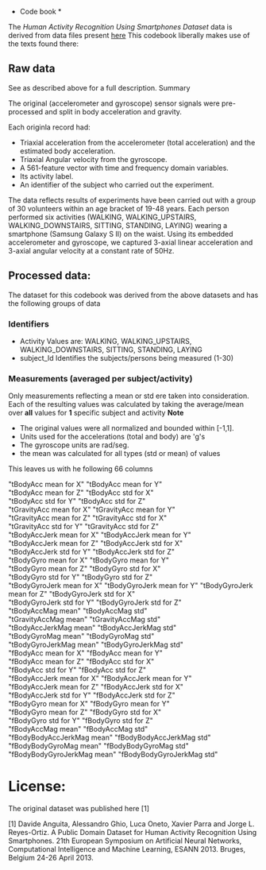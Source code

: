 * Code book *

The *Human Activity Recognition Using Smartphones Dataset* data is derived from data files present [here](http://archive.ics.uci.edu/ml/datasets/Human+Activity+Recognition+Using+Smartphones#) This codebook liberally makes use of the texts found there:

## Raw data
See as described above for a full description. 
Summary 

The original (accelerometer and gyroscope) sensor signals were pre-processed and split in body acceleration and gravity. 

Each originla record had: 
+ Triaxial acceleration from the accelerometer (total acceleration) and the estimated body acceleration.
+ Triaxial Angular velocity from the gyroscope. 
+ A 561-feature vector with time and frequency domain variables. 
+ Its activity label. 
+ An identifier of the subject who carried out the experiment.

The data reflects results of experiments have been carried out with a group of 30 volunteers within an age bracket of 19-48 years. Each person performed six activities (WALKING, WALKING_UPSTAIRS, WALKING_DOWNSTAIRS, SITTING, STANDING, LAYING) wearing a smartphone (Samsung Galaxy S II) on the waist. Using its embedded accelerometer and gyroscope, we captured 3-axial linear acceleration and 3-axial angular velocity at a constant rate of 50Hz. 

## Processed data: 
The dataset for this codebook was derived from the above datasets and has the following groups of data 

### Identifiers
+ Activity
Values are: WALKING, WALKING_UPSTAIRS, WALKING_DOWNSTAIRS, SITTING, STANDING, LAYING
+ subject_Id
Identifies the subjects/persons being measured (1-30)

### Measurements (averaged per subject/activity)

Only measurements reflecting a mean or std ere taken into consideration.  
Each of the resulting values was calculated by taking the average/mean over **all** values for **1** specific subject and activity 
**Note** 
+ The original values were all normalized and bounded within [-1,1].
+ Units used for the accelerations (total and body) are 'g's 
+ The gyroscope units are rad/seg.
+ the mean was calculated for all types (std or mean) of values 

This leaves us with he following 66 columns   

 "tBodyAcc mean for X"       "tBodyAcc mean for Y"      
 "tBodyAcc mean for Z"       "tBodyAcc std for X"       
 "tBodyAcc std for Y"        "tBodyAcc std for Z"       
 "tGravityAcc mean for X"    "tGravityAcc mean for Y"   
 "tGravityAcc mean for Z"    "tGravityAcc std for X"    
 "tGravityAcc std for Y"     "tGravityAcc std for Z"    
 "tBodyAccJerk mean for X"   "tBodyAccJerk mean for Y"  
 "tBodyAccJerk mean for Z"   "tBodyAccJerk std for X"   
 "tBodyAccJerk std for Y"    "tBodyAccJerk std for Z"   
 "tBodyGyro mean for X"      "tBodyGyro mean for Y"     
 "tBodyGyro mean for Z"      "tBodyGyro std for X"      
 "tBodyGyro std for Y"       "tBodyGyro std for Z"      
"tBodyGyroJerk mean for X"  "tBodyGyroJerk mean for Y" 
 "tBodyGyroJerk mean for Z"  "tBodyGyroJerk std for X"  
 "tBodyGyroJerk std for Y"   "tBodyGyroJerk std for Z"  
 "tBodyAccMag mean"          "tBodyAccMag std"          
 "tGravityAccMag mean"       "tGravityAccMag std"       
 "tBodyAccJerkMag mean"      "tBodyAccJerkMag std"      
 "tBodyGyroMag mean"         "tBodyGyroMag std"         
 "tBodyGyroJerkMag mean"     "tBodyGyroJerkMag std"     
 "fBodyAcc mean for X"       "fBodyAcc mean for Y"      
 "fBodyAcc mean for Z"       "fBodyAcc std for X"       
 "fBodyAcc std for Y"        "fBodyAcc std for Z"       
 "fBodyAccJerk mean for X"   "fBodyAccJerk mean for Y"  
 "fBodyAccJerk mean for Z"   "fBodyAccJerk std for X"   
 "fBodyAccJerk std for Y"    "fBodyAccJerk std for Z"   
 "fBodyGyro mean for X"      "fBodyGyro mean for Y"     
 "fBodyGyro mean for Z"      "fBodyGyro std for X"      
 "fBodyGyro std for Y"       "fBodyGyro std for Z"      
 "fBodyAccMag mean"          "fBodyAccMag std"          
 "fBodyBodyAccJerkMag mean"  "fBodyBodyAccJerkMag std"  
 "fBodyBodyGyroMag mean"     "fBodyBodyGyroMag std"     
 "fBodyBodyGyroJerkMag mean" "fBodyBodyGyroJerkMag std" 

License:
========
The original dataset was published here [1] 

[1] Davide Anguita, Alessandro Ghio, Luca Oneto, Xavier Parra and Jorge L. Reyes-Ortiz. A Public Domain Dataset for Human Activity Recognition Using Smartphones. 21th European Symposium on Artificial Neural Networks, Computational Intelligence and Machine Learning, ESANN 2013. Bruges, Belgium 24-26 April 2013. 

